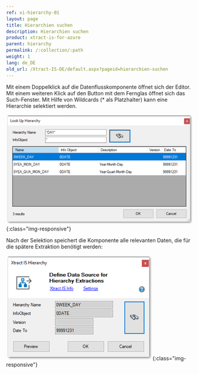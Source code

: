 ```yaml
---
ref: xi-hierarchy-01
layout: page
title: Hierarchien suchen
description: Hierarchien suchen
product: xtract-is-for-azure
parent: hierarchy
permalink: /:collection/:path
weight: 1
lang: de_DE
old_url: /Xtract-IS-DE/default.aspx?pageid=hierarchien-suchen
---
```


Mit einem Doppelklick auf die Datenflusskomponente öffnet sich der Editor. Mit einem weiteren Klick auf den Button mit dem Fernglas öffnet sich das Such-Fenster. Mit Hilfe von Wildcards (* als Platzhalter) kann eine Hierarchie selektiert werden.

![Hierarchy-Search-01](/img/content/Hierarchy-Search-01.png){:class="img-responsive"} 


Nach der Selektion speichert die Komponente alle relevanten Daten, die für die spätere Extraktion benötigt werden:

![Hierarchy-Search-02](/img/content/Hierarchy-Search-02.png){:class="img-responsive"}